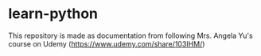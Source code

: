 ﻿# learn-python

This repository is made as documentation from following Mrs. Angela Yu's course on Udemy (https://www.udemy.com/share/103IHM/)
